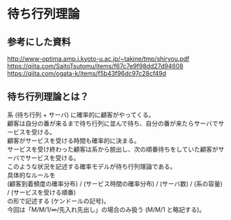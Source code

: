 # 待ち行列理論
## 参考にした資料
http://www-optima.amp.i.kyoto-u.ac.jp/~takine/tmp/shiryou.pdf  
https://qiita.com/SaitoTsutomu/items/f67c7e9f98dd27d94608  
https://qiita.com/ogata-k/items/f5b43f96dc97c28cf49d  

## 待ち行列理論とは？
系 (待ち行列 + サーバ) に確率的に顧客がやってくる。  
顧客は自分の番が来るまで待ち行列に並んで待ち、自分の番が来たらサーバでサービスを受ける。  
顧客がサービスを受ける時間も確率的に決まる。  
サービスを受け終わった顧客は系から脱出し、次の順番待ちをしていた顧客がサーバでサービスを受ける。  
このような状況を記述する確率モデルが待ち行列理論である。  
具体的なルールを  
(顧客到着頻度の確率分布) / (サービス時間の確率分布) / (サーバ数) / (系の容量) / (サービスを受ける順番)  
の形で記述する (ケンドールの記号)。  
今回は「M/M/1/∞/先入れ先出し」の場合のみ扱う (M/M/1 と略記する)。